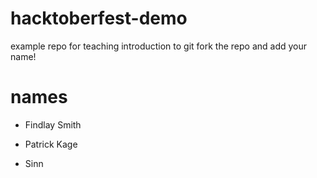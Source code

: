# hacktoberfest-demo
example repo for teaching introduction to git
fork the repo and add your name!
# names
- Findlay Smith
- Patrick Kage

- Sinn
